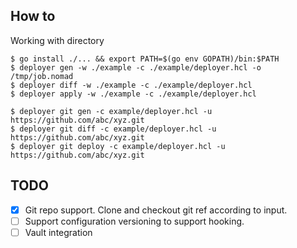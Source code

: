 
## How to

Working with directory
```shell script
$ go install ./... && export PATH=$(go env GOPATH)/bin:$PATH
$ deployer gen -w ./example -c ./example/deployer.hcl -o /tmp/job.nomad
$ deployer diff -w ./example -c ./example/deployer.hcl
$ deployer apply -w ./example -c ./example/deployer.hcl
```

```shell script
$ deployer git gen -c example/deployer.hcl -u https://github.com/abc/xyz.git
$ deployer git diff -c example/deployer.hcl -u https://github.com/abc/xyz.git
$ deployer git deploy -c example/deployer.hcl -u https://github.com/abc/xyz.git
```


## TODO
- [x] Git repo support. Clone and checkout git ref according to input.   
- [ ] Support configuration versioning to support hooking.
- [ ] Vault integration
